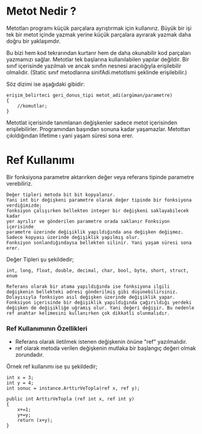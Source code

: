 # Metot Nedir ?
Metotları programı küçük parçalara ayrıştırmak için kullanırız. Büyük bir işi tek bir metot içinde yazmak yerine küçük parçalara ayırarak yazmak daha doğru bir yaklaşımdır.

Bu bizi hem kod tekrarından kurtarır hem de daha okunabilir kod parçaları yazmamızı sağlar. Metotlar tek başlarına kullanılabilen yapılar değildir. Bir sınıf içerisinde yazılmalı ve ancak sınıfın nesnesi aracılığıyla erişilebilir olmalıdır. (Static sınıf metodlarına sinifAdi.metotIsmi şeklinde erişilebilir.)

Söz dizimi ise aşağıdaki gibidir:
```
erişim_belirteci geri_donus_tipi metot_adi(argüman/parametre)
{
	//komutlar;
}
```

Metotlat içerisinde tanımlanan değişkenler sadece metot içerisinden erişilebilirler. Programından başından sonuna kadar yaşamazlar. Metottan çıkıldığından lifetime ı yani yaşam süresi sona erer.

# Ref Kullanımı
Bir fonksiyona parametre aktarırken değer veya referans tipinde parametre verebiliriz.
```
Değer tipleri metoda bit bit kopyalanır. 
Yani int bir değişkeni parametre olarak değer tipinde bir fonksiyona verdiğimizde; 
fonksiyon çalışırken bellekten integer bir değişkeni saklayabilecek kadar
yer ayrılır ve gönderilen parametre orada saklanır Fonksiyon içerisinde
parametre üzerinde değişiklik yapıldığında ana değişken değişmez. 
Sadece kopyası üzerinde değişiklik yapılmış olur. 
Fonksiyon sonlandığındaysa bellekten silinir. Yani yaşam süresi sona erer.
```

Değer Tipleri şu şekildedir; 
```
int, long, float, double, decimal, char, bool, byte, short, struct, enum
```
```
Referans olarak bir atama yapıldığında ise fonksiyona ilgili değişkenin bellekteki adresi gönderilmiş gibi düşünebilirsiniz. Dolayısıyla fonksiyon asıl değişken üzerinde değişiklik yapar. Fonksiyon içerisinde bir değişiklik yapıldığında çağırıldığı yerdeki değişken de değişikliğe uğramış olur. Yani değeri değişir. Bu nedenle ref anahtar kelimesini kullanırken çok dikkatli olunmalıdır.
```
### Ref Kullanımının Özellikleri
* Referans olarak iletilmek istenen değişkenin önüne "ref" yazılmalıdır.
* ref olarak metoda verilen değişkenin mutlaka bir başlangıç değeri olmak zorundadır.

Örnek ref kullanımı ise şu şekildedir;
```
int x = 3;
int y = 4;
int sonuc = instance.ArttırVeTopla(ref x, ref y);

public int ArttırVeTopla (ref int x, ref int y)
{
    x+=1;
    y+=y;
    return (x+y);
}
```

